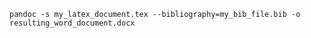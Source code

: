 ```pandoc -s my_latex_document.tex --bibliography=my_bib_file.bib -o resulting_word_document.docx```

